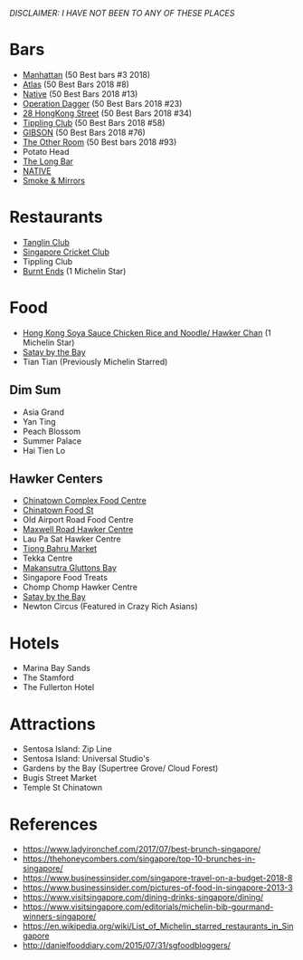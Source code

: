 *DISCLAIMER: I HAVE NOT BEEN TO ANY OF THESE PLACES*

# Bars
* [Manhattan](https://www.worlds50bestbars.com/fifty-best-bars-list/manhattan-regent.php?listID=474&pid=best-50-2018) (50 Best bars #3 2018)
* [Atlas](https://www.worlds50bestbars.com/fifty-best-bars-list/atlas.php?listID=474&pid=best-50-2018) (50 Best Bars 2018 #8)
* [Native](https://www.worlds50bestbars.com/fifty-best-bars-list/native.php?listID=474&pid=best-50-2018) (50 Best Bars 2018 #13)
* [Operation Dagger](https://www.worlds50bestbars.com/fifty-best-bars-list/operation-dagger.php?listID=474&pid=best-50-2018) (50 Best Bars 2018 #23)
* [28 HongKong Street](https://www.worlds50bestbars.com/fifty-best-bars-list/28-hong-kong-street.php?listID=474&pid=best-50-2018) (50 Best Bars 2018 #34)
* [Tippling Club](http://tipplingclub.com/mobile/) (50 Best Bars 2018 #58)
* [GIBSON](http://www.gibsonbar.sg/) (50 Best Bars 2018 #76)
* [The Other Room](https://www.theotherroom.com.sg/) (50 Best bars 2018 #93)
* Potato Head
* [The Long Bar](https://www.raffles.com/singapore/dining/long-bar/)
* [NATIVE](http://tribenative.com/)
* [Smoke & Mirrors](https://www.smokeandmirrors.com.sg/wp-content/uploads/2018/12/SM_FESTIVE-MENUW.pdf)

# Restaurants
* [Tanglin Club](https://www.ladyironchef.com/2017/07/best-brunch-singapore/)
* [Singapore Cricket Club](http://www.scc.org.sg/)
* Tippling Club 
* [Burnt Ends](https://burntends.com.sg/) (1 Michelin Star)

# Food
* [Hong Kong Soya Sauce Chicken Rice and Noodle/ Hawker Chan](https://guide.michelin.com/sg/liao-fan-hawker-chan/restaurant) (1 Michelin Star)
* [Satay by the Bay](https://www.sataybythebay.com.sg/)
* Tian Tian (Previously Michelin Starred)

## Dim Sum
* Asia Grand
* Yan Ting
* Peach Blossom
* Summer Palace
* Hai Tien Lo

## Hawker Centers
* [Chinatown Complex Food Centre](https://www.thebestsingapore.com/best-place/chinatown-complex-food-centre/)
* [Chinatown Food St](http://danielfooddiary.com/2014/03/07/chinatownfoodstreet/)
* Old Airport Road Food Centre
* [Maxwell Road Hawker Centre](https://danielfooddiary.com/2015/08/27/maxwellfoodcentre/)
* Lau Pa Sat Hawker Centre
* [Tiong Bahru Market](http://danielfooddiary.com/2014/05/05/tiongbahru/)
* Tekka Centre
* [Makansutra Gluttons Bay](https://www.tripsavvy.com/dining-at-makansutra-gluttons-bay-1629833)
* Singapore Food Treats 
* Chomp Chomp Hawker Centre
* [Satay by the Bay](https://www.sataybythebay.com.sg)
* Newton Circus (Featured in Crazy Rich Asians)

# Hotels
* Marina Bay Sands
* The Stamford
* The Fullerton Hotel

# Attractions
* Sentosa Island: Zip Line
* Sentosa Island: Universal Studio's
* Gardens by the Bay (Supertree Grove/ Cloud Forest)
* Bugis Street Market
* Temple St Chinatown

# References
* https://www.ladyironchef.com/2017/07/best-brunch-singapore/
* https://thehoneycombers.com/singapore/top-10-brunches-in-singapore/
* https://www.businessinsider.com/singapore-travel-on-a-budget-2018-8
* https://www.businessinsider.com/pictures-of-food-in-singapore-2013-3
* https://www.visitsingapore.com/dining-drinks-singapore/dining/
* https://www.visitsingapore.com/editorials/michelin-bib-gourmand-winners-singapore/
* https://en.wikipedia.org/wiki/List_of_Michelin_starred_restaurants_in_Singapore
* http://danielfooddiary.com/2015/07/31/sgfoodbloggers/

